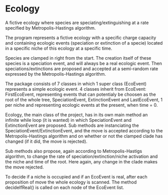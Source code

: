 Ecology
=======

A fictive ecology where species are speciating/extinguishing at a rate specified by Metropolis-Hastings algorithm.

The program represents a fictive ecology with a specific charge capacity and containing ecologic events (speciation or extinction of a specie) located in a specific niche of this ecology at a specific time.

Species are clamped in right from the start. The creation itself of these species is a speciation event, and will always be a real ecologic event.
Then speciations/extinctions are proposed and accepted at a semi-random rate expressed by the Metropolis-Hastings algorithm.

The package consists of 7 classes in which 1 super class (EcoEvent) represents a simple ecologic event.
4 classes inherit from EcoEvent: FirstEcoEvent, representing events that can potentialy be choosen as the root of the whole tree, SpeciationEvent, ExtinctionEvent and LastEcoEvent, 1 per niche and representing ecologic events at the present, when time = 0.

Ecology, the main class of the project, has in its own main method an infinite while loop (it is wanted) in which SpeciationEvent and ExtinctionEvent are proposed.
Sub methods are instanciating the SpeciationEvent/ExtinctionEvent, and the move is accepted according to the Metropolis-Hastings algorithm and on whether or not the clamped clade has changed (if it did, the move is rejected).

Sub methods also propose, again according to Metropolis-Hastigs algorithm, to change the rate of speciation/extinction/niche activation and the niche and time of the root.
Here again, any change in the clade makes the move rejected.

To decide if a niche is occupied and if an EcoEvent is real, after each proposition of move the whole ecology is scanned. The method decideIfReal() is called on each node of the EcoEvent list.
